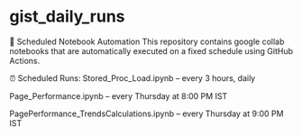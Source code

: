 # gist_daily_runs

📓 Scheduled Notebook Automation
This repository contains google collab notebooks that are automatically executed on a fixed schedule using GitHub Actions.

⏰ Scheduled Runs:
Stored_Proc_Load.ipynb – every 3 hours, daily

Page_Performance.ipynb – every Thursday at 8:00 PM IST

PagePerformance_TrendsCalculations.ipynb – every Thursday at 9:00 PM IST
